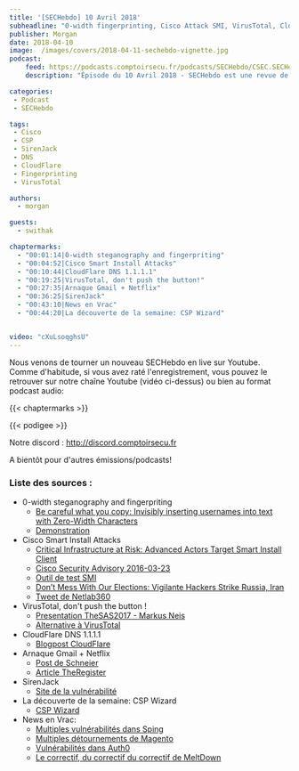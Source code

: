 ```yaml
---
title: '[SECHebdo] 10 Avril 2018'
subheadline: "0-width fingerprinting, Cisco Attack SMI, VirusTotal, CloudFlare DNS, SirenJack, Arnaque Gmail+Netflix, CSP Wizard, etc."
publisher: Morgan
date: 2018-04-10
image:  /images/covers/2018-04-11-sechebdo-vignette.jpg
podcast:
    feed: https://podcasts.comptoirsecu.fr/podcasts/SECHebdo/CSEC.SECHebdo.2018-04-10.mp3
    description: "Épisode du 10 Avril 2018 - SECHebdo est une revue de l'actualité cybersécurité réalisé en live sur Youtube, généralement le mardi soir."

categories:
 - Podcast
 - SECHebdo

tags:
 - Cisco
 - CSP
 - SirenJack
 - DNS
 - CloudFlare
 - Fingerprinting
 - VirusTotal

authors:
  - morgan

guests:
  - swithak

chaptermarks:
  - "00:01:14|0-width steganography and fingerpriting"
  - "00:04:52|Cisco Smart Install Attacks"
  - "00:10:44|CloudFlare DNS 1.1.1.1"
  - "00:19:25|VirusTotal, don't push the button!"
  - "00:27:35|Arnaque Gmail + Netflix"
  - "00:36:25|SirenJack"
  - "00:43:10|News en Vrac"  
  - "00:44:20|La découverte de la semaine: CSP Wizard"


video: "cXuLsoqghsU"
---
```


Nous venons de tourner un nouveau SECHebdo en live sur Youtube. Comme d'habitude, si vous avez raté l'enregistrement, vous pouvez le retrouver sur notre chaîne Youtube (vidéo ci-dessus) ou bien au format podcast audio:

{{< chaptermarks >}}

{{< podigee >}}

Notre discord : <http://discord.comptoirsecu.fr>

A bientôt pour d'autres émissions/podcasts!

### Liste des sources :

* 0-width steganography and fingerpriting
    * [Be careful what you copy: Invisibly inserting usernames into text with Zero-Width Characters](https://medium.com/@umpox/be-careful-what-you-copy-invisibly-inserting-usernames-into-text-with-zero-width-characters-18b4e6f17b66)
    * [Demonstration](https://umpox.github.io/zero-width-detection/)
* Cisco Smart Install Attacks
    * [Critical Infrastructure at Risk: Advanced Actors Target Smart Install Client](http://blog.talosintelligence.com/2018/04/critical-infrastructure-at-risk.html)
    * [Cisco Security Advisory 2016-03-23](https://tools.cisco.com/security/center/content/CiscoSecurityAdvisory/cisco-sa-20160323-smi)
    * [Outil de test SMI](https://github.com/Sab0tag3d/SIET)
    * [Don’t Mess With Our Elections: Vigilante Hackers Strike Russia, Iran](https://motherboard.vice.com/en_us/article/a3yn38/election-hacking-vigilante-russia-iran-cisco)
    * [Tweet de Netlab360](https://twitter.com/360Netlab/status/983055141132800000)
* VirusTotal, don't push the button !
    * [Presentation TheSAS2017 - Markus Neis](https://github.com/yt0ng/SAS/blob/master/MNeis_dont_push_the_button_SAS2017_PUBLIC.pdf)
    * [Alternative à VirusTotal](https://beta.virusbay.io/)
* CloudFlare DNS 1.1.1.1
    * [Blogpost CloudFlare](https://blog.cloudflare.com/announcing-1111/)
* Arnaque Gmail + Netflix
    * [Post de Schneier](https://www.schneier.com/blog/archives/2018/04/obscure_e-mail_.html)
    * [Article TheRegister](https://www.theregister.co.uk/2018/04/10/gmail_netflix_phishing_vector/)
* SirenJack
    * [Site de la vulnérabilité](https://www.sirenjack.com/)
* La découverte de la semaine: CSP Wizard
    * [CSP Wizard](https://scotthelme.co.uk/report-uri-csp-wizard/)
* News en Vrac:
    * [Multiples vulnérabilités dans Sping](https://spring.io/blog/2018/04/05/multiple-cve-reports-published-for-the-spring-framework)
    * [Multiples détournements de Magento](https://www.bleepingcomputer.com/news/security/over-1-000-magento-stores-hacked-to-steal-card-data-run-cryptojacking-scripts/)
    * [Vulnérabilités dans Auth0](https://auth0.com/blog/managing-and-mitigating-security-vulnerabilities-at-auth0/)
    * [Le correctif, du correctif du correctif de MeltDown](https://www.theregister.co.uk/2018/04/03/microsoft_windows_meltdown_patch_saga/)
